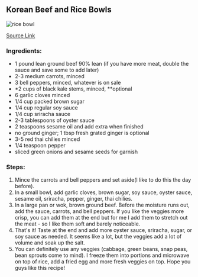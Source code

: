 ## Korean Beef and Rice Bowls

![rice bowl](https://therecipecritic.com/wp-content/uploads/2017/04/0C4A8325-4-334x500.jpg)

[Source Link](https://www.reddit.com/r/EatCheapAndHealthy/comments/eepmhy/korean_ground_beef_and_rice_bowls/)


### Ingredients:

- 1 pound lean ground beef 90% lean (if you have more meat, double the sauce and save some to add later)
- 2-3 medium carrots, minced
- 3 bell peppers, minced, whatever is on sale
- *2 cups of black kale stems, minced, **optional
- 6 garlic cloves minced
- 1/4 cup packed brown sugar
- 1/4 cup regular soy sauce
- 1/4 cup sriracha sauce
- 2-3 tablespoons of oyster sauce
- 2 teaspoons sesame oil and add extra when finished
- no ground ginger; 1 tbsp fresh grated ginger is optional
- 3-5 red thai chilies minced
- 1/4 teaspoon pepper
- sliced green onions and sesame seeds for garnish

### Steps:

1. Mince the carrots and bell peppers and set aside(I like to do this the day before).
2. In a small bowl, add garlic cloves, brown sugar, soy sauce, oyster sauce, sesame oil, sriracha, pepper, ginger, thai chilies.
3. In a large pan or wok, brown ground beef. Before the moisture runs out, add the sauce, carrots, and bell peppers. If you like the veggies more crisp, you can add them at the end but for me I add them to stretch out the meat - so I like them soft and barely noticeable.
4. That's it! Taste at the end and add more oyster sauce, sriracha, sugar, or soy sauce as needed. It seems like a lot, but the veggies add a lot of volume and soak up the salt.
5. You can definitely use any veggies (cabbage, green beans, snap peas, bean sprouts come to mind). I freeze them into portions and microwave on top of rice, add a fried egg and more fresh veggies on top. Hope you guys like this recipe!
